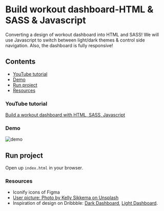 # Build workout dashboard-HTML & SASS & Javascript

Converting a design of workout dashboard into HTML and SASS! We will use Javascript to switch between light/dark themes & control side navigation. Also, the dashboard is fully responsive!

## Contents

- [YouTube tutorial](#YouTube-tutorial)
- [Demo](#Demo)
- [Run project](#Run-project)
- [Resources](#Resources)

### YouTube tutorial

[Build a workout dashboard with HTML, SASS, Javascript](https://youtube.com/playlist?list=PLV3Qom85zpc1Ak3bCFuS48BcDwtR34bac)

### Demo

![demo](demo.gif)

## Run project

Open up `index.html` in your browser.

### Resources

- Iconify icons of Figma
- [User picture: Photo by Kelly Sikkema on Unsplash](https://unsplash.com/photos/w45roKo6QYw)
- Inspiration of design on Dribbble: [Dark Dashboard](https://dribbble.com/shots/7183165-Dark-Dashboard), [Light Dashboard](https://dribbble.com/shots/7183367-Dashboard).
